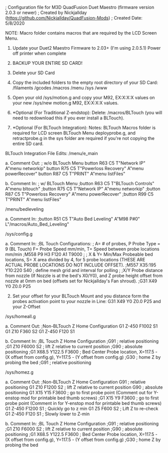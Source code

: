 ; Configuration file for M3D QuadFusion Duet Maestro (firmware version 2.0.3 or newer)
; Created by Nickjallday (https://github.com/Nickjallday/QuadFusion-Mods)
; Created Date: 5/8/2020

NOTE: Macro folder contains macros that are required by the LCD Screen Menu.

1. Update your Duet2 Maestro Firmware to 2.03+ (I'm using 2.0.5.1)
   Power off printer when complete

2. BACKUP YOUR ENTIRE SD CARD!

3. Delete your SD Card

4. Copy the included folders to the empty root directory of your SD Card:
/filaments
/gcodes
/macros
/menu
/sys
/www

5. Open your old /sys/motion.g and copy your M92, EX:X:X:X values on your new /sys/new motion.g M92, EX:X:X:X values.

6. *Optional (For Traditional Z-endstop):
Delete: 
/macros/BLTouch (you will need to redownload this if you ever install a BLTouch).

7. *Optional (For BLTouch Integration):
Notes: 
BLTouch Macros folder is required for LCD screen BLTouch Menu
deployprobe.g, and retractprobe.g in the sys folder are required if you're not copying the entire SD card.

BLTouch Integration File Edits:
/menu/e_main

a. Comment Out:
; w/o BLTouch Menu
button R63 C5 T"Network IP" A"menu networkip"
button R75 C5 T"Powerloss Recovery" A"menu powerRecover"
button R87 C5 T"PRINT" A"menu listFiles"

b. Comment In:
; w/ BLTouch Menu
;button R63 C5 T"BLTouch Controls" A"menu bltouch"
;button R75 C5 T"Network IP" A"menu networkip"
;button R87 C5 T"Powerloss Recovery" A"menu powerRecover"
;button R99 C5 T"PRINT" A"menu listFiles"

/menu/bedleveling

a. Comment In:
;button R51 C5 T"Auto Bed Leveling" A"M98 P#0" L"/macros/Auto_Bed_Leveling"

/sys/config.g

a. Comment In:
;BL Touch Configurations:
; A= # of probes, P Probe Type = 9 (BL Touch) F= Probe Speed mm/min, T= Speed between probe locations mm/min 
;M558 P9 H3 F120 A1 T9000 
;
; X & Y= Min/Max Probeable bed locations, S= X area divided by 4, for 5 probe locations (THESE ARE ACTUAL PROBE LOCATIONS DO NOT INCLUDE OFFSET).
;M557 X35:195 Y10:220 S40 ; define mesh grid and interval for polling
;
;X/Y Probe distance from nozzle (If Nozzle is at the bed's X0/Y0), and Z probe height offset from nozzle at 0mm on bed (offsets set for Nickjallday's Fan shroud).
;G31 X49 Y0 Z0.0 P25 

2. Set your offset for your BLTouch Mount and you distance form the probes activation point to your nozzle in Line: G31 X49 Y0 Z0.0 P25 and your Z-Offset

/sys/homeall.g

a. Comment Out:
;Non-BLTouch Z Home Configuration
G1 Z-450 F1002 S1
G1 Z10 F360 S2
G1 Z-450 F120 S1

b. Comment In:
;BL Touch Z Home Configuration
;G91                     ; relative positioning
;G1 Z10 F6000 S2         ; lift Z relative to current position
;G90                     ; absolute positioning
;G1 X68.5 Y122.5 F3600   ; Bed Center Probe location, X=117.5 - (X offset from config.g), Y=117.5 - (Y offset from config.g)
;G30                     ; home Z by probing the bed
;G91                     ; relative positioning

/sys/homez.g

a. Comment Out:
;Non-BLTouch Z Home Configuration
G91               ; relative positioning
G1 Z10 F1200 S2   ; lift Z relative to current position
G90               ; absolute positioning
G1 X15 Y15 F3600  ; go to first probe point (Comment out for Y-enstop mod for printable bed thumb screws)
;G1 X15 Y9 F3600  ; go to first probe point (Comment in for Y-enstop mod for printable bed thumb screws)
G1 Z-450 F1200 S1 ; Quickly go to z min
G1 Z5 F600 S2     ; Lift Z to re-check
G1 Z-450 F120 S1  ; Slowly lower to Z-min

b. Comment In:
;BL Touch Z Home Configuration
;G91                     ; relative positioning
;G1 Z10 F6000 S2         ; lift Z relative to current position
;G90                     ; absolute positioning
;G1 X68.5 Y122.5 F3600   ; Bed Center Probe location, X=117.5 - (X offset from config.g), Y=117.5 - (Y offset from config.g)
;G30                     ; home Z by probing the bed